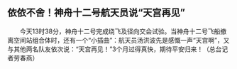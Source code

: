 ## 依依不舍！神舟十二号航天员说“天宫再见”
　　今天13时38分，神舟十二号完成绕飞及径向交会试验。当神舟十二号飞船撤离空间站组合体时，还有一个“小插曲”：航天员汤洪波先是感慨一声“天宫啊”，又与其他两名队友依次说：“天宫再见！”3个月过得真快，期待平安归来！（总台记者劳春燕） 

